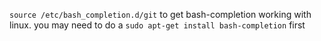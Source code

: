 `source /etc/bash_completion.d/git` to get bash-completion working with linux. you may need to do a `sudo apt-get install bash-completion` first
